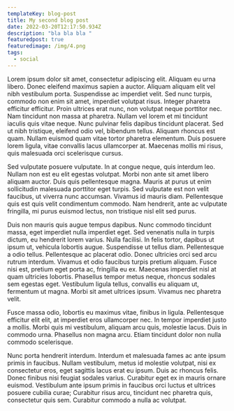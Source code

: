 ```yaml
---
templateKey: blog-post
title: My second blog post
date: 2022-03-20T12:17:50.934Z
description: "bla bla bla "
featuredpost: true
featuredimage: /img/4.png
tags:
  - social
---
```

<!--StartFragment-->

Lorem ipsum dolor sit amet, consectetur adipiscing elit. Aliquam eu urna libero. Donec eleifend maximus sapien a auctor. Aliquam aliquam elit vel nibh vestibulum porta. Suspendisse ac imperdiet velit. Sed nunc turpis, commodo non enim sit amet, imperdiet volutpat risus. Integer pharetra efficitur efficitur. Proin ultrices erat nunc, non volutpat neque porttitor nec. Nam tincidunt non massa at pharetra. Nullam vel lorem et mi tincidunt iaculis quis vitae neque. Nunc pulvinar felis dapibus tincidunt placerat. Sed ut nibh tristique, eleifend odio vel, bibendum tellus. Aliquam rhoncus est quam. Nullam euismod quam vitae tortor pharetra elementum. Duis posuere lorem ligula, vitae convallis lacus ullamcorper at. Maecenas mollis mi risus, quis malesuada orci scelerisque cursus.

Sed vulputate posuere vulputate. In at congue neque, quis interdum leo. Nullam non est eu elit egestas volutpat. Morbi non ante sit amet libero aliquam auctor. Duis quis pellentesque magna. Mauris at purus ut enim sollicitudin malesuada porttitor eget turpis. Sed vulputate est non velit faucibus, ut viverra nunc accumsan. Vivamus id mauris diam. Pellentesque quis est quis velit condimentum commodo. Nam hendrerit, ante ac vulputate fringilla, mi purus euismod lectus, non tristique nisl elit sed purus.

Duis non mauris quis augue tempus dapibus. Nunc commodo tincidunt massa, eget imperdiet nulla imperdiet eget. Sed venenatis nulla in turpis dictum, eu hendrerit lorem varius. Nulla facilisi. In felis tortor, dapibus ut ipsum ut, vehicula lobortis augue. Suspendisse ut tellus diam. Pellentesque a odio tellus. Pellentesque ac placerat odio. Donec ultricies orci sed arcu rutrum interdum. Vivamus et odio faucibus turpis pretium aliquam. Fusce nisi est, pretium eget porta ac, fringilla eu ex. Maecenas imperdiet nisl at quam ultricies lobortis. Phasellus tempor metus neque, rhoncus sodales sem egestas eget. Vestibulum ligula tellus, convallis eu aliquam ut, fermentum ut magna. Morbi sit amet ultrices ipsum. Vivamus nec pharetra velit.

Fusce massa odio, lobortis eu maximus vitae, finibus in ligula. Pellentesque efficitur elit elit, at imperdiet eros ullamcorper nec. In tempor imperdiet justo a mollis. Morbi quis mi vestibulum, aliquam arcu quis, molestie lacus. Duis in commodo urna. Phasellus non magna arcu. Etiam tincidunt dolor non nulla commodo scelerisque.

Nunc porta hendrerit interdum. Interdum et malesuada fames ac ante ipsum primis in faucibus. Nullam vestibulum, metus id molestie volutpat, nisi ex consectetur eros, eget sagittis lacus erat eu ipsum. Duis ac rhoncus felis. Donec finibus nisi feugiat sodales varius. Curabitur eget ex in mauris ornare euismod. Vestibulum ante ipsum primis in faucibus orci luctus et ultrices posuere cubilia curae; Curabitur risus arcu, tincidunt nec pharetra quis, consectetur quis sem. Curabitur commodo a nulla ac volutpat.

<!--EndFragment-->